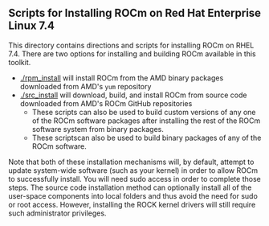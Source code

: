 ## Scripts for Installing ROCm on Red Hat Enterprise Linux 7.4

This directory contains directions and scripts for installing ROCm on RHEL 7.4.
There are two options for installing and building ROCm available in this toolkit.

- [./rpm_install](rpm_install) will install ROCm from the AMD binary packages downloaded from AMD's `yum` repository
- [./src_install](src_install) will download, build, and install ROCm from source code downloaded from AMD's ROCm GitHub repositories
    - These scripts can also be used to build custom versions of any one of the ROCm software packages after installing the rest of the ROCm software system from binary packages.
    - These scriptscan also be used to build binary packages of any of the ROCm software.

Note that both of these installation mechanisms will, by default, attempt to update system-wide software (such as your kernel) in order to allow ROCm to successfully install.
You will need sudo access in order to complete those steps.
The source code installation method can optionally install all of the user-space components into local folders and thus avoid the need for sudo or root access.
However, installing the ROCK kernel drivers will still require such administrator privileges.
